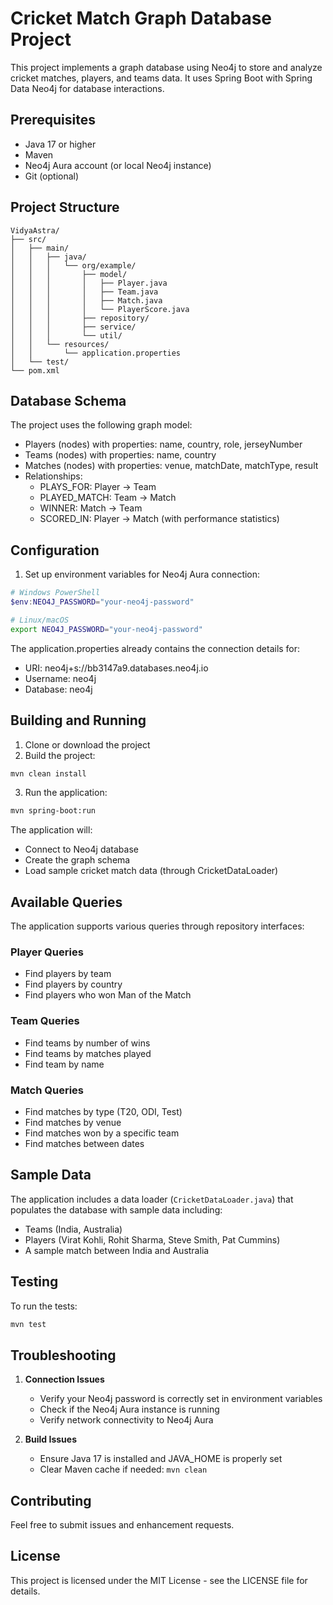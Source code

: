 # Cricket Match Graph Database Project

This project implements a graph database using Neo4j to store and analyze cricket matches, players, and teams data. It uses Spring Boot with Spring Data Neo4j for database interactions.

## Prerequisites

- Java 17 or higher
- Maven
- Neo4j Aura account (or local Neo4j instance)
- Git (optional)

## Project Structure

```
VidyaAstra/
├── src/
│   ├── main/
│   │   ├── java/
│   │   │   └── org/example/
│   │   │       ├── model/
│   │   │       │   ├── Player.java
│   │   │       │   ├── Team.java
│   │   │       │   ├── Match.java
│   │   │       │   └── PlayerScore.java
│   │   │       ├── repository/
│   │   │       ├── service/
│   │   │       └── util/
│   │   └── resources/
│   │       └── application.properties
│   └── test/
└── pom.xml
```

## Database Schema

The project uses the following graph model:
- Players (nodes) with properties: name, country, role, jerseyNumber
- Teams (nodes) with properties: name, country
- Matches (nodes) with properties: venue, matchDate, matchType, result
- Relationships:
  - PLAYS_FOR: Player → Team
  - PLAYED_MATCH: Team → Match
  - WINNER: Match → Team
  - SCORED_IN: Player → Match (with performance statistics)

## Configuration

1. Set up environment variables for Neo4j Aura connection:

```powershell
# Windows PowerShell
$env:NEO4J_PASSWORD="your-neo4j-password"
```

```bash
# Linux/macOS
export NEO4J_PASSWORD="your-neo4j-password"
```

The application.properties already contains the connection details for:
- URI: neo4j+s://bb3147a9.databases.neo4j.io
- Username: neo4j
- Database: neo4j

## Building and Running

1. Clone or download the project
2. Build the project:
```bash
mvn clean install
```

3. Run the application:
```bash
mvn spring-boot:run
```

The application will:
- Connect to Neo4j database
- Create the graph schema
- Load sample cricket match data (through CricketDataLoader)

## Available Queries

The application supports various queries through repository interfaces:

### Player Queries
- Find players by team
- Find players by country
- Find players who won Man of the Match

### Team Queries
- Find teams by number of wins
- Find teams by matches played
- Find team by name

### Match Queries
- Find matches by type (T20, ODI, Test)
- Find matches by venue
- Find matches won by a specific team
- Find matches between dates

## Sample Data

The application includes a data loader (`CricketDataLoader.java`) that populates the database with sample data including:
- Teams (India, Australia)
- Players (Virat Kohli, Rohit Sharma, Steve Smith, Pat Cummins)
- A sample match between India and Australia

## Testing

To run the tests:
```bash
mvn test
```

## Troubleshooting

1. **Connection Issues**
   - Verify your Neo4j password is correctly set in environment variables
   - Check if the Neo4j Aura instance is running
   - Verify network connectivity to Neo4j Aura

2. **Build Issues**
   - Ensure Java 17 is installed and JAVA_HOME is properly set
   - Clear Maven cache if needed: `mvn clean`

## Contributing

Feel free to submit issues and enhancement requests.

## License

This project is licensed under the MIT License - see the LICENSE file for details.